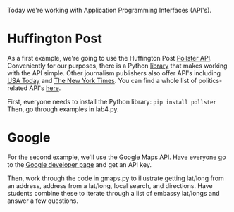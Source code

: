 Today we're working with Application Programming Interfaces (API's).

# Huffington Post

As a first example, we're going to use the Huffington Post [Pollster API](http://elections.huffingtonpost.com/pollster/api). Conveniently for our purposes, there is a Python [library](http://pypi.python.org/pypi/Pollster) that makes working with the API simple. Other journalism publishers also offer API's including [USA Today](http://developer.usatoday.com/docs/read/articles) and [The New York Times](http://developer.nytimes.com/docs). You can find a whole list of politics-related API's [here](http://www.programmableweb.com/apitag/politics). 

First, everyone needs to install the Python library:
`pip install pollster` Then, go through examples in lab4.py. 

# Google 

For the second example, we'll use the Google Maps API. Have everyone go to the [Google developer page](http://developers.google.com) and get an API key. 

Then, work through the code in gmaps.py to illustrate getting lat/long from an address, address from a lat/long, local search, and directions. Have students combine these to iterate through a list of embassy lat/longs and answer a few questions. 